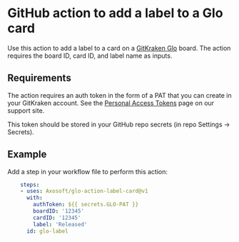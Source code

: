 # GitHub action to add a label to a Glo card

Use this action to add a label to a card on a [GitKraken Glo](https://www.gitkraken.com/glo) board.
The action requires the board ID, card ID, and label name as inputs.

## Requirements
The action requires an auth token in the form of a PAT that you can create in your GitKraken account.
See the [Personal Access Tokens](https://support.gitkraken.com/developers/pats/) page on our support site.

This token should be stored in your GitHub repo secrets (in repo Settings -> Secrets).

## Example
Add a step in your workflow file to perform this action:
```yaml
    steps:
    - uses: Axosoft/glo-action-label-card@v1
      with:
        authToken: ${{ secrets.GLO-PAT }}
        boardID: '12345'
        cardID: '12345'
        label: 'Released'
      id: glo-label
```
